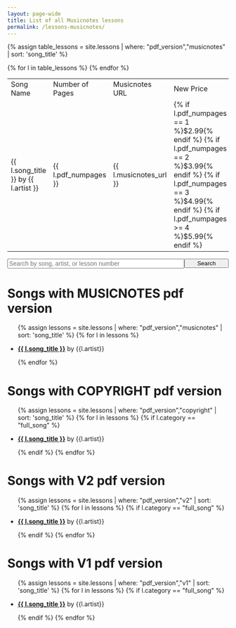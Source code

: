 ```yaml
---
layout: page-wide
title: List of all Musicnotes lessons
permalink: /lessons-musicnotes/
---
```


{% assign table_lessons = site.lessons | where: "pdf_version","musicnotes" | sort: 'song_title' %}

<table>
  <tr>
    <td>Song Name</td>
    <td>Number of Pages</td>
    <td>Musicnotes URL</td>
    <td>New Price</td>
  </tr>
  {% for l in table_lessons %}
    <tr>
      <td>{{ l.song_title }} by {{ l.artist }}</td>
      <td>{{ l.pdf_numpages }}</td>
      <td>{{ l.musicnotes_url }}</td>
      <td>
        {% if l.pdf_numpages == 1 %}$2.99{% endif %}
        {% if l.pdf_numpages == 2 %}$3.99{% endif %}
        {% if l.pdf_numpages == 3 %}$4.99{% endif %}
        {% if l.pdf_numpages >= 4 %}$5.99{% endif %}
      </td>
    </tr>
  {% endfor %}
</table>




<div style="text-align: center;">
  <form action="/search/" method="get" style="width: 100%; max-width: 720px; position: relative; text-align: left; margin: 0 auto;">
    <div style="position: relative; display: table; width: 100%;">
      <input style="font-size: 14px;  float: left; width: 80%;" type="text" id="search-box" name="query" placeholder="Search by song, artist, or lesson number">
      <input type="submit" value="Search" id="search-button" style="float: left; width: 20%; max-width: 120px;">
    </div>
  </form>
</div>

<h1>Songs with MUSICNOTES pdf version</h1>

<ul>
  {% assign lessons = site.lessons | where: "pdf_version","musicnotes" | sort: 'song_title' %}
  {% for l in lessons %}
    <li>
      <p><a href="https://playsongnotes.com/lessons/{{ l.slug }}"><strong>{{ l.song_title }}</strong></a> by {{l.artist}}</p>
    </li>
  {% endfor %}
</ul>

<h1>Songs with COPYRIGHT pdf version</h1>

<ul>
  {% assign lessons = site.lessons | where: "pdf_version","copyright" | sort: 'song_title' %}
  {% for l in lessons %}
    {% if l.category == "full_song" %}
      <li>
        <p><a href="https://playsongnotes.com/{{ l.url }}"><strong>{{ l.song_title }}</strong></a> by {{l.artist}}</p>
      </li>
    {% endif %}
  {% endfor %}
</ul>

<h1>Songs with V2 pdf version</h1>

<ul>
  {% assign lessons = site.lessons | where: "pdf_version","v2" | sort: 'song_title' %}
  {% for l in lessons %}
    {% if l.category == "full_song" %}
      <li>
        <p><a href="https://playsongnotes.com/{{ l.url }}"><strong>{{ l.song_title }}</strong></a> by {{l.artist}}</p>
      </li>
    {% endif %}
  {% endfor %}
</ul>

<h1>Songs with V1 pdf version</h1>

<ul>
  {% assign lessons = site.lessons | where: "pdf_version","v1" | sort: 'song_title' %}
  {% for l in lessons %}
    {% if l.category == "full_song" %}
      <li>
        <p><a href="https://playsongnotes.com/{{ l.url }}"><strong>{{ l.song_title }}</strong></a> by {{l.artist}}</p>
      </li>
    {% endif %}
  {% endfor %}
</ul>
